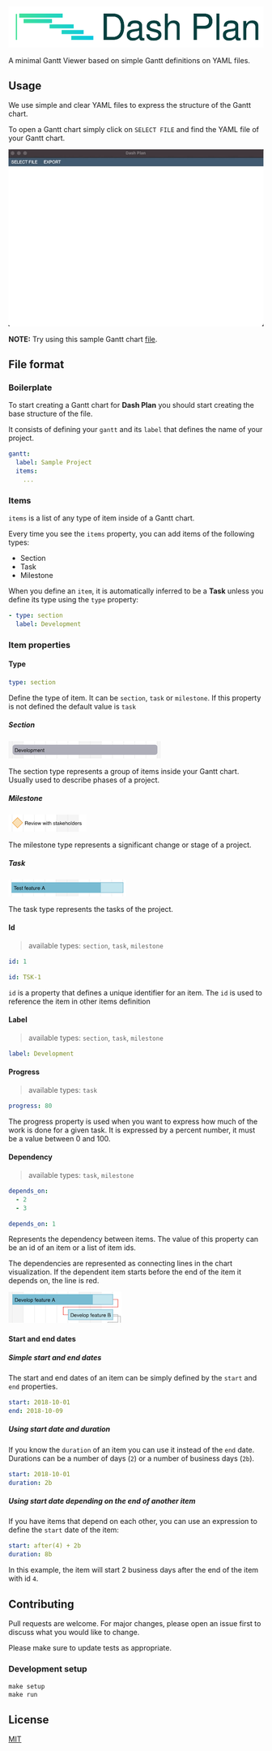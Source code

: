 ![Dash Plan](docs/dash-plan.svg)

A minimal Gantt Viewer based on simple Gantt definitions on YAML files.

## Usage

We use simple and clear YAML files to express the structure of the Gantt chart.

To open a Gantt chart simply click on `SELECT FILE` and find the YAML file of your Gantt chart.

![Usage video](docs/dash-plan-usage.gif)

**NOTE:** Try using this sample Gantt chart [file](samples/sample-gantt.yml).

## File format

### Boilerplate

To start creating a Gantt chart for **Dash Plan** you should start creating the base structure of the file.

It consists of defining your `gantt` and its `label` that defines the name of your project.

```yml
gantt:
  label: Sample Project
  items:
    ...
```

### Items

`items` is a list of any type of item inside of a Gantt chart.

Every time you see the `items` property, you can add items of the following types:

* Section
* Task
* Milestone

When you define an `item`, it is automatically inferred to be a **Task** unless you define its type using the `type` property:

```yml
- type: section
  label: Development
```

### Item properties

#### Type

```yml
type: section
```

Define the type of item. It can be `section`, `task` or `milestone`. If this property is not defined the default value is `task`

##### Section

![Image of section](docs/image-section.png)

The section type represents a group of items inside your Gantt chart. Usually used to describe phases of a project.

##### Milestone

![Image of milestone](docs/image-milestone.png)

The milestone type represents a significant change or stage of a project.

##### Task

![Image of task](docs/image-task.png)

The task type represents the tasks of the project.

#### Id

> available types: `section`, `task`, `milestone`

```yml
id: 1
```

```yml
id: TSK-1
```

`id` is a property that defines a unique identifier for an item. The `id` is used to reference the item in other items definition

#### Label

> available types: `section`, `task`, `milestone`

```yml
label: Development
```

#### Progress

> available types: `task`

```yml
progress: 80
```

The progress property is used when you want to express how much of the work is done for a given task.
It is expressed by a percent number, it must be a value between 0 and 100.

#### Dependency

> available types: `task`, `milestone`

```yml
depends_on:
  - 2
  - 3
```

```yml
depends_on: 1
```

Represents the dependency between items. The value of this property can be an id of an item or a list of item ids.

The dependencies are represented as connecting lines in the chart visualization. If the dependent item starts before the end of the item it depends on, the line is red.

![Image of dependency](docs/image-dependency.png)

#### Start and end dates

##### Simple start and end dates

The start and end dates of an item can be simply defined by the `start` and `end` properties.

```yml
start: 2018-10-01
end: 2018-10-09
```

##### Using start date and duration

If you know the `duration` of an item you can use it instead of the `end` date. Durations can be a number of days (`2`) or a number of business days (`2b`).

```yml
start: 2018-10-01
duration: 2b
```

##### Using start date depending on the end of another item

If you have items that depend on each other, you can use an expression to define the `start` date of the item:

```yml
start: after(4) + 2b
duration: 8b
```

In this example, the item will start 2 business days after the end of the item with id `4`.

## Contributing

Pull requests are welcome. For major changes, please open an issue first to discuss what you would like to change.

Please make sure to update tests as appropriate.

### Development setup

```shell
make setup
make run
```

## License
[MIT](https://choosealicense.com/licenses/mit/)